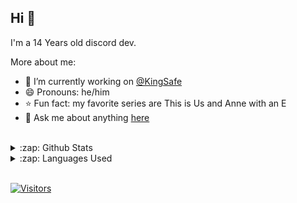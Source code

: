 ## Hi 👋

I'm a 14 Years old discord dev. 

More about me:
- :rocket: I’m currently working on [@KingSafe](https://github.com/pabloast00/kingsafe)
- 😄 Pronouns: he/him
- :star: Fun fact: my favorite series are This is Us and Anne with an E
- 💬  Ask me about anything [here](https://github.com/pabloast00/pabloast00/issues)
<br/>

<details>
  <summary>:zap: Github Stats</summary>
  <img src="https://github-readme-stats.vercel.app/api?username=Pabloast00&&show_icons=true&title_color=222222&icon_color=03A87C&text_color=333333&bg_color=ffffff">
</details>

<details>
  <summary>:zap: Languages Used</summary>
  <img src="https://github-readme-stats.vercel.app/api/top-langs/?username=Pabloast00&layout=compact&bg_color=ffffff&text_color=333333">
</details>
<br/>

[![Visitors](https://visitor-badge.glitch.me/badge?page_id=github/Pabloast00)](https://github.com/Pabloast00)

